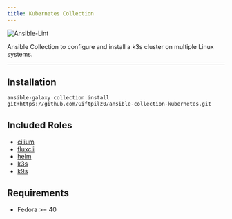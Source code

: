 ```yaml
---
title: Kubernetes Collection
---
```


![Ansible-Lint](https://github.com/giftpilz0/ansible-collection-kubernetes/actions/workflows/ci.yml/badge.svg)

Ansible Collection to configure and install a k3s cluster on multiple Linux systems.

______________________________________________________________________

## Installation

`ansible-galaxy collection install git+https://github.com/Giftpilz0/ansible-collection-kubernetes.git`

## Included Roles

- [cilium](cilium/)
- [fluxcli](fluxcli/)
- [helm](helm/)
- [k3s](k3s/)
- [k9s](k9s/)

## Requirements

- Fedora >= 40
